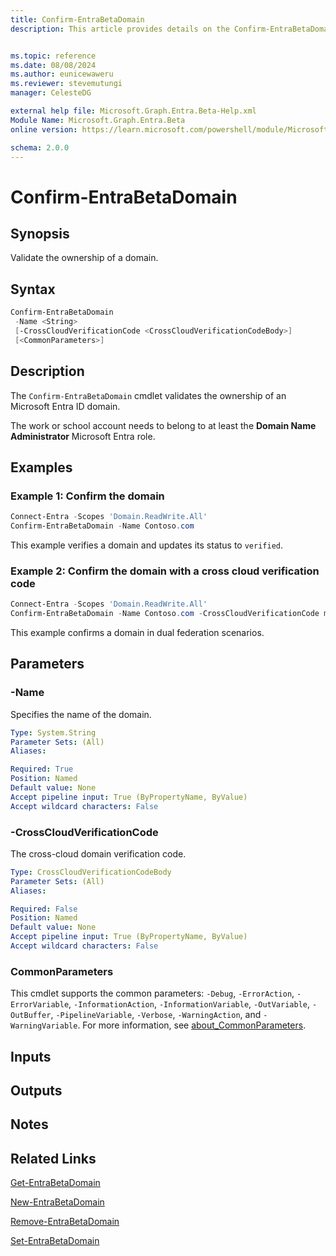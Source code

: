 ```yaml
---
title: Confirm-EntraBetaDomain
description: This article provides details on the Confirm-EntraBetaDomain command.


ms.topic: reference
ms.date: 08/08/2024
ms.author: eunicewaweru
ms.reviewer: stevemutungi
manager: CelesteDG

external help file: Microsoft.Graph.Entra.Beta-Help.xml
Module Name: Microsoft.Graph.Entra.Beta
online version: https://learn.microsoft.com/powershell/module/Microsoft.Graph.Entra.Beta/Confirm-EntraBetaDomain

schema: 2.0.0
---
```


# Confirm-EntraBetaDomain

## Synopsis

Validate the ownership of a domain.

## Syntax

```powershell
Confirm-EntraBetaDomain 
 -Name <String> 
 [-CrossCloudVerificationCode <CrossCloudVerificationCodeBody>] 
 [<CommonParameters>]
```

## Description

The `Confirm-EntraBetaDomain` cmdlet validates the ownership of an Microsoft Entra ID domain.

The work or school account needs to belong to at least the **Domain Name Administrator** Microsoft Entra role.

## Examples

### Example 1: Confirm the domain

```powershell
Connect-Entra -Scopes 'Domain.ReadWrite.All'
Confirm-EntraBetaDomain -Name Contoso.com
```

This example verifies a domain and updates its status to `verified`.

### Example 2: Confirm the domain with a cross cloud verification code

```powershell
Connect-Entra -Scopes 'Domain.ReadWrite.All'
Confirm-EntraBetaDomain -Name Contoso.com -CrossCloudVerificationCode ms84324896
```

This example confirms a domain in dual federation scenarios.

## Parameters

### -Name

Specifies the name of the domain.

```yaml
Type: System.String
Parameter Sets: (All)
Aliases:

Required: True
Position: Named
Default value: None
Accept pipeline input: True (ByPropertyName, ByValue)
Accept wildcard characters: False
```

### -CrossCloudVerificationCode

The cross-cloud domain verification code.

```yaml
Type: CrossCloudVerificationCodeBody
Parameter Sets: (All)
Aliases:

Required: False
Position: Named
Default value: None
Accept pipeline input: True (ByPropertyName, ByValue)
Accept wildcard characters: False
```

### CommonParameters

This cmdlet supports the common parameters: `-Debug`, `-ErrorAction`, `-ErrorVariable`, `-InformationAction`, `-InformationVariable`, `-OutVariable`, `-OutBuffer`, `-PipelineVariable`, `-Verbose`, `-WarningAction`, and `-WarningVariable`. For more information, see [about_CommonParameters](https://go.microsoft.com/fwlink/?LinkID=113216).

## Inputs

## Outputs

## Notes

## Related Links

[Get-EntraBetaDomain](Get-EntraBetaDomain.md)

[New-EntraBetaDomain](New-EntraBetaDomain.md)

[Remove-EntraBetaDomain](Remove-EntraBetaDomain.md)

[Set-EntraBetaDomain](Set-EntraBetaDomain.md)
